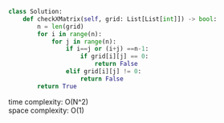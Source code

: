 ```python
class Solution:
    def checkXMatrix(self, grid: List[List[int]]) -> bool:
        n = len(grid)
        for i in range(n):
            for j in range(n):
                if i==j or (i+j) ==n-1:
                    if grid[i][j] == 0:
                        return False
                elif grid[i][j] != 0: 
                    return False
        return True
```

time complexity: O(N^2)         
space complexity: O(1)